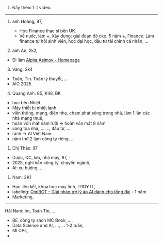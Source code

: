 1. Đẩy thêm 1 ít video.

---
1. anh Hoàng, 87, 
   - Học Finance thạc sĩ bên UK. 
   - Về nước, làm
     +, Xây dựng: giai đoạn đó oke. 5 năm 
     +, Finance: Làm finance từ hồi sinh viên, học đại học, đầu tư tài chính cá nhân, ... 

2. anh An, 2k2, 
- Đi làm [Alpha Asimov - Homepage](https://www.alphaasimov.com/)
3. Vang, 2k4 
- Toán, Tin. Toán lý thuyết, ... 
- AIO 2025
4. Quang Anh: 85, K48, BK 
- học bên Nhiệt 
- Máy thiết bị nhiệt lạnh
- viễn thông, mạng, điện nhẹ, chạm phát sóng trong nhà, làm 1 lần các nhà mạng thuê, 
- hoàn vốn mất năm rưỡi -> hoàn vốn mất 8 năm 
- sóng tòa nhà, ..., .., đầu tư, ...
- rảnh -> AI Việt Nam 
- năm thứ 2 làm công ty riêng, ... 

1. Chị Thảo: 97 
- Dược, QC, lab, nhà máy, 97, - 
- 2025, nghỉ hẳn công ty, chuyển ngành, 
- AI: xu hướng, ... 

1. Nam: 2K1
- Học liên kết, khoa học máy tính, TROY IT, ...
- labeling: [OmiBOT – Giải pháp trợ lý ảo AI dành cho tổng đài](https://mpt.com.vn/omibot/)  - 1 năm 
- Marketing, 

---
Hải Nam: hn, Toán Tin, ...
- BE, công ty sách MC Book, ..., 
- Data Science and AI, ..., ... 1-2 tuần, 
- MLOPs, 
- 